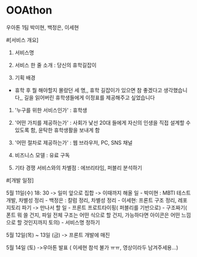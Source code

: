 # OOAthon

우아톤 1팀
박미현, 백정은, 이세현

#[서비스 개요]
1. 서비스명
1. 서비스 한 줄 소개 : 당신의 휴학길잡이

1. 기획 배경 
- 휴학 후 뭘 해야할지 몰랐던 세 명,, 휴학 길잡이가 있으면 참 좋겠다고 생각했습니다,, 길을 읽어버린 휴학생들에게 이정표를 제공해주고 싶었습니다

1. '누구를 위한 서비스인가' : 휴학생

1. '어떤 가치를 제공하는가' : 사회가 낯선 20대 들에게 자신의 인생을 직접 설계할 수 있도록 함, 윤탁한 휴학생활을 보내게 함

1. '어떤 절차로 제공하는가' :  웹 브라우저, PC, SNS 채널
1. 비즈니스 모델 : 유료 구독
1. 기타 경쟁 서비스와의 차별점 : 에브리타임, 퍼블리 분석하기


#[개발 일정]

5월 11일(수) 18: 30
-> 일미 앞으로 집합
-> 이때까지 해올 일
    - 박미현 : MBTI 테스트 개발, 차별성 정리 
    - 백정은 : 칼럼 정리, 차별성 정리
    - 이세현: 프론트 구조 정리, 레포지토리 파기
-> 만나서 할 일
    - 프론트 프로트타이핑( 퍼블리를 기반으로)
    - 구조짜기( 폰트 뭐 쓸 건지, 파일 전체 구조는 어떤 식으로 할 건지, 가능하다면 아이콘은 어떤 느낌으로 할 것인지까지 토의)
    - 서비스명 정하기

5월 12일(목) ~ 13일 (금)
-> 프론트 개발에 매진

5월 14일 (토)
->우아톤 발표 ( 이세현 참석 불가 ㅠㅠ, 영상이라두 남겨주세용...)

